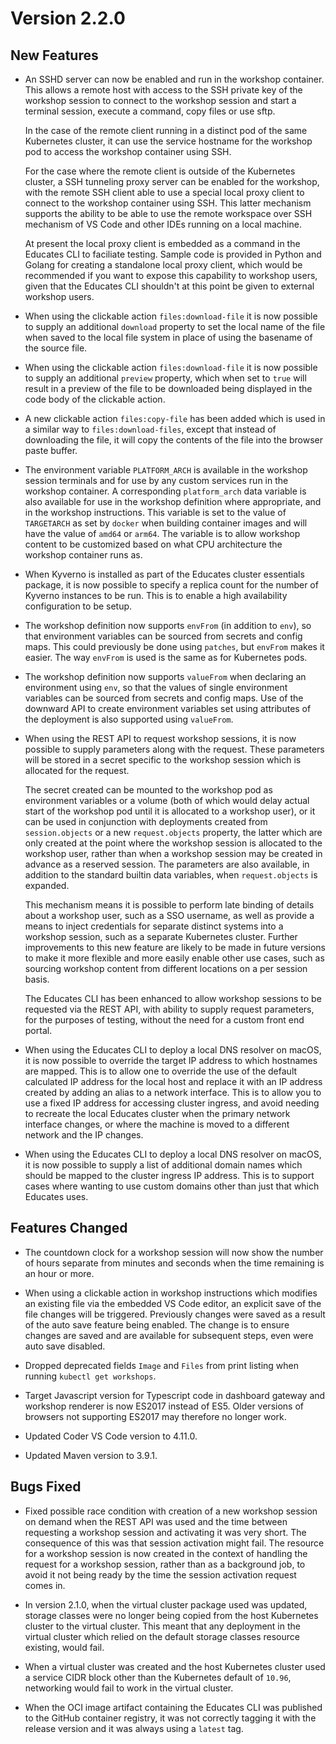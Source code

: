 Version 2.2.0
=============

New Features
------------

* An SSHD server can now be enabled and run in the workshop container. This
  allows a remote host with access to the SSH private key of the workshop
  session to connect to the workshop session and start a terminal session,
  execute a command, copy files or use sftp.

  In the case of the remote client running in a distinct pod of the same
  Kubernetes cluster, it can use the service hostname for the workshop pod to
  access the workshop container using SSH.
  
  For the case where the remote client is outside of the Kubernetes cluster, a
  SSH tunneling proxy server can be enabled for the workshop, with the remote
  SSH client able to use a special local proxy client to connect to the workshop
  container using SSH. This latter mechanism supports the ability to be able to
  use the remote workspace over SSH mechanism of VS Code and other IDEs running
  on a local machine.

  At present the local proxy client is embedded as a command in the Educates CLI
  to faciliate testing. Sample code is provided in Python and Golang for
  creating a standalone local proxy client, which would be recommended if you
  want to expose this capability to workshop users, given that the Educates CLI
  shouldn't at this point be given to external workshop users.

* When using the clickable action ``files:download-file`` it is now possible
  to supply an additional ``download`` property to set the local name of the
  file when saved to the local file system in place of using the basename of the
  source file.

* When using the clickable action ``files:download-file`` it is now possible to
  supply an additional ``preview`` property, which when set to ``true`` will
  result in a preview of the file to be downloaded being displayed in the code
  body of the clickable action.

* A new clickable action ``files:copy-file`` has been added which is used in a
  similar way to ``files:download-files``, except that instead of downloading
  the file, it will copy the contents of the file into the browser paste buffer.

* The environment variable ``PLATFORM_ARCH`` is available in the workshop
  session terminals and for use by any custom services run in the workshop
  container. A corresponding ``platform_arch`` data variable is also available
  for use in the workshop definition where appropriate, and in the workshop
  instructions. This variable is set to the value of ``TARGETARCH`` as set by
  ``docker`` when building container images and will have the value of ``amd64``
  or ``arm64``. The variable is to allow workshop content to be customized based
  on what CPU architecture the workshop container runs as.

* When Kyverno is installed as part of the Educates cluster essentials package,
  it is now possible to specify a replica count for the number of Kyverno
  instances to be run. This is to enable a high availability configuration to be
  setup.

* The workshop definition now supports ``envFrom`` (in addition to ``env``), so
  that environment variables can be sourced from secrets and config maps. This
  could previously be done using ``patches``, but ``envFrom`` makes it easier.
  The way ``envFrom`` is used is the same as for Kubernetes pods.

* The workshop definition now supports ``valueFrom`` when declaring an
  environment using ``env``, so that the values of single environment variables
  can be sourced from secrets and config maps. Use of the downward API to create
  environment variables set using attributes of the deployment is also supported
  using ``valueFrom``.

* When using the REST API to request workshop sessions, it is now possible to
  supply parameters along with the request. These parameters will be stored in a
  secret specific to the workshop session which is allocated for the request.

  The secret created can be mounted to the workshop pod as environment variables
  or a volume (both of which would delay actual start of the workshop pod until
  it is allocated to a workshop user), or it can be used in conjunction with
  deployments created from ``session.objects`` or a new ``request.objects``
  property, the latter which are only created at the point where the workshop
  session is allocated to the workshop user, rather than when a workshop session
  may be created in advance as a reserved session. The parameters are also
  available, in addition to the standard builtin data variables, when
  ``request.objects`` is expanded.

  This mechanism means it is possible to perform late binding of details about a
  workshop user, such as a SSO username, as well as provide a means to inject
  credentials for separate distinct systems into a workshop session, such as a
  separate Kubernetes cluster. Further improvements to this new feature are
  likely to be made in future versions to make it more flexible and more easily
  enable other use cases, such as sourcing workshop content from different
  locations on a per session basis.

  The Educates CLI has been enhanced to allow workshop sessions to be requested
  via the REST API, with ability to supply request parameters, for the purposes
  of testing, without the need for a custom front end portal.

* When using the Educates CLI to deploy a local DNS resolver on macOS, it is now
  possible to override the target IP address to which hostnames are mapped. This
  is to allow one to override the use of the default calculated IP address for
  the local host and replace it with an IP address created by adding an alias
  to a network interface. This is to allow you to use a fixed IP address for
  accessing cluster ingress, and avoid needing to recreate the local Educates
  cluster when the primary network interface changes, or where the machine is
  moved to a different network and the IP changes.

* When using the Educates CLI to deploy a local DNS resolver on macOS, it is now
  possible to supply a list of additional domain names which should be mapped to
  the cluster ingress IP address. This is to support cases where wanting to use
  custom domains other than just that which Educates uses.

Features Changed
----------------

* The countdown clock for a workshop session will now show the number of hours
  separate from minutes and seconds when the time remaining is an hour or more.

* When using a clickable action in workshop instructions which modifies an
  existing file via the embedded VS Code editor, an explicit save of the file
  changes will be triggered. Previously changes were saved as a result of the
  auto save feature being enabled. The change is to ensure changes are saved
  and are available for subsequent steps, even were auto save disabled.

* Dropped deprecated fields ``Image`` and ``Files`` from print listing when
  running ``kubectl get workshops``.

* Target Javascript version for Typescript code in dashboard gateway and
  workshop renderer is now ES2017 instead of ES5. Older versions of browsers
  not supporting ES2017 may therefore no longer work.

* Updated Coder VS Code version to 4.11.0.

* Updated Maven version to 3.9.1.

Bugs Fixed
----------

* Fixed possible race condition with creation of a new workshop session on
  demand when the REST API was used and the time between requesting a workshop
  session and activating it was very short. The consequence of this was that
  session activation might fail. The resource for a workshop session is now
  created in the context of handling the request for a workshop session, rather
  than as a background job, to avoid it not being ready by the time the session
  activation request comes in.

* In version 2.1.0, when the virtual cluster package used was updated, storage
  classes were no longer being copied from the host Kubernetes cluster to the
  virtual cluster. This meant that any deployment in the virtual cluster which
  relied on the default storage classes resource existing, would fail.

* When a virtual cluster was created and the host Kubernetes cluster used a
  service CIDR block other than the Kubernetes default of ``10.96``, networking
  would fail to work in the virtual cluster.

* When the OCI image artifact containing the Educates CLI was published to the
  GitHub container registry, it was not correctly tagging it with the release
  version and it was always using a ``latest`` tag.
